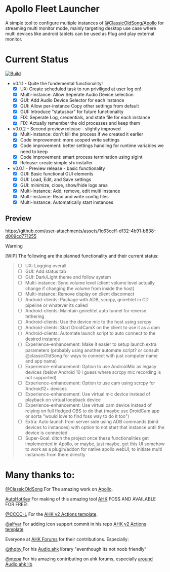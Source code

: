 # Apollo Fleet Launcher

A simple tool to configure multiple instances of [@ClassicOldSong/Apollo](https://github.com/ClassicOldSong/Apollo) for streaming multi monitor mode, mainly targeting desktop use case where multi devices like android tablets can be used as Plug and play external monitor.


# Current Status
[![Build](https://github.com/drajabr/Apollo-Fleet-Launcher/actions/workflows/build.yml/badge.svg)](https://github.com/drajabr/Apollo-Fleet-Launcher/actions/workflows/build.yml)
* v0.1.1 - Quite the fundemental functionality!
  - [x] UX: Create scheduled task to run priviliged at user log on! 
  - [x] Multi-instance: Allow Seperate Audio Device selection
  - [x] GUI: Add Audio Device Selector for each instance
  - [x] GUI: Allow per-instance Copy other settings from default
  - [x] GUI: Introduce "statusbar" for future functionality
  - [x] FIX: Seperate Log, credentials, and state file for each instance
  - [x] FIX: Actually remember the old processes and keep them
* v0.0.2 - Second preview release - slightly improved
  - [x] Multi-instance: don't kill the process if we created it earlier
  - [x] Code improvement: more scoped write settings
  - [x] Code improvement: better settings handling for runtime variables we need to keep
  - [x] Code improvement: smart process termination using sigint
  - [x] Release: create simple sfx installer
* v0.0.1 - Preview release - basic functionality
  - [x] GUI: Basic functional GUI elements
  - [x] GUI: Load, Edit, and Save settings
  - [x] GUI: minimize, close, show/hide logs area
  - [x] Multi-instance: Add, remove, edit multi instance
  - [x] Multi-instance: Read and write config files
  - [X] Multi-instance: Automatically start instances

## Preview
https://github.com/user-attachments/assets/1c63ccff-df32-4b91-b838-d009cd771255



> [!WARNING]
>  [WIP] The following are the planned functionality and their current status:

>  - [ ] UX: Logging overall
>  - [ ] GUI: Add status tab
>  - [ ] GUI: Dark/Light theme and follow system
>  - [ ] Multi-instance: Sync volume level (client volume level actually change if changing the volume from inside the host)
>  - [ ] Multi-instance: Remove display on client disconnect
>  - [ ] Android-clients: Package with ADB, scrcpy, gnirehtet in CD pipeline or whatever its called
>  - [ ] Android-clients: Maintain gnirehtet auto tunnel for reverse tethering
>  - [ ] Android-clients: Use the device mic to the host using scrcpy
>  - [ ] Android-clients: Start DroidCamX on the client to use it as a cam
>  - [ ] Android-clients: Automate launch script to auto connect to the desired instance
>  - [ ] Experience-enhancement: Make it easier to setup launch extra parameters (probably using another automate script? or consult @classicOldSong for ways to connect with just computer name and app name)
>  - [ ] Experience-enhancement: Option to use AndroidMic as legacy devices (below Android 10 i guess where scrcpy mic recording is not supported)
>  - [ ] Experience-enhancement: Option to use cam using scrcpy for Android12+ devices
>  - [ ] Experience-enhancement: Use virtual mic device instead of playback on virtual loopback device
>  - [ ] Experience-enhancement: Use virtual cam device instead of relying on full fledged OBS to do that (maybe use DroidCam app or sorta "would love to find foss way to do it too")
>  - [ ] Extra: Auto launch from server side using ADB commands (bind devices to instances) with option to not start that instance until the device is connected
>  - [ ] Super-Goal: ditch the project once these functionalities get implemented in Apollo, or maybe, just maybe, get this UI somehow to work as a plugin/addon for native apollo webUI, to initiate multi instances from there directly




# Many thanks to:
[@ClassicOldSong](https://github.com/ClassicOldSong) For The amazing work on [Apollo](https://github.com/ClassicOldSong/Apollo).

[AutoHotKey](https://github.com/AutoHotkey) For making of this amazing tool [AHK](https://autohotkey.com/) FOSS AND AVAILABLE FOR FREE!.

[@CCCC-L](https://github.com/CCCC-L) For the [AHK v2 Actions template](https://github.com/CCCC-L/Action-Ahk2Exe).

[@alfvar](https://github.com/alfvar) For adding icon support commit in his repo [AHK v2 Actions template](https://github.com/alfvar/action-ahk2exe)

Everyone at [AHK Forums](https://www.autohotkey.com/boards/) for their contributions. Especially:

[@thqby ](https://github.com/thqby) For his [Audio.ahk](https://github.com/thqby/ahk2_lib/blob/master/Audio.ahk) library "eventhough its not noob friendly"

[@ntepa](https://www.autohotkey.com/boards/memberlist.php?mode=viewprofile&u=149849) For his amazing contributing on ahk forums, especially [around Audio.ahk lib](https://www.autohotkey.com/boards/viewtopic.php?t=123256)
